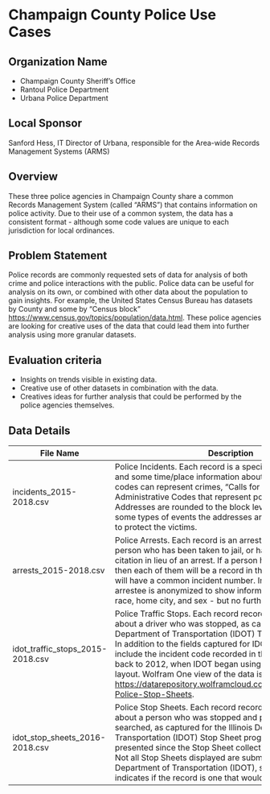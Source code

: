 # Champaign County Police Use Cases

## Organization Name
- Champaign County Sheriff’s Office
- Rantoul Police Department
- Urbana Police Department
 
## Local Sponsor
Sanford Hess, IT Director of Urbana, responsible for the Area-wide Records Management Systems (ARMS) 

## Overview
These three police agencies in Champaign County share a common Records  Management System (called “ARMS”) that contains information on police activity.  Due to their use of a common system, the data has a consistent format - although some code values are unique to each jurisdiction for local ordinances.

## Problem Statement
Police records are commonly requested sets of data for analysis of both crime and police interactions with the public.  Police data can be useful for analysis on its own, or combined with other data about the population to gain insights.  For example, the United States Census Bureau has datasets by County and some by “Census block” https://www.census.gov/topics/population/data.html.  These police agencies are looking for creative uses of the data that could lead them into further analysis using more granular datasets.

## Evaluation criteria
- Insights on trends visible in existing data.
- Creative use of other datasets in combination with the data.
- Creatives ideas for further analysis that could be performed by the police agencies themselves.

## Data Details
| File Name | Description | Link |
| --------- | ----------- | ---- |
| incidents_2015-2018.csv| Police Incidents.  Each record is a specific “incident code” and some time/place information about the incident.  Incident codes can represent crimes, “Calls for Service”, or Administrative Codes that represent police actions.  Addresses are rounded to the block level for privacy, and for some types of events the addresses are removed completely to protect the victims. | https://data.illinois.gov/dataset/sheriff-incidents |
| arrests_2015-2018.csv | Police Arrests.  Each record is an arrest charge against a person who has been taken to jail, or has been issued a citation in lieu of an arrest.  If a person has multiple charges, then each of them will be a record in the dataset - but they will have a common incident number.  Information about the arrestee is anonymized to show information such as age, race, home city, and sex - but no further details. | https://data.illinois.gov/dataset/sheriff-arrests| 
| idot_traffic_stops_2015-2018.csv | Police Traffic Stops.  Each record records the information about a driver who was stopped, as captured for the Illinois Department of Transportation (IDOT) Traffic Stop program.  In addition to the fields captured for IDOT, these records include the incident code recorded in the stop. Data goes back to 2012, when IDOT began using the current reporting layout. Wolfram One view of the data is here: https://datarepository.wolframcloud.com/resources/Urbana-Police-Stop-Sheets. | https://data.illinois.gov/dataset/sheriff-traffic-stops |
| idot_stop_sheets_2016-2018.csv | Police Stop Sheets.  Each record records the information about a person who was stopped and possibly frisked and/or searched, as captured for the Illinois Department of Transportation (IDOT) Stop Sheet program.    Data is presented since the Stop Sheet collection began in 2016.  Not all Stop Sheets displayed are submitted to the Illinois Department of Transportation (IDOT), so there is a field that indicates if the record is one that would be sent to the State. | https://data.illinois.gov/dataset/sheriff-stop-sheets |
